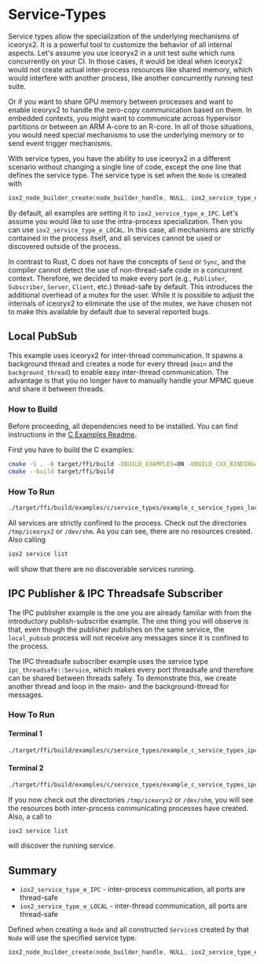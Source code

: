 # Service-Types

Service types allow the specialization of the underlying mechanisms of
iceoryx2. It is a powerful tool to customize the behavior of all internal
aspects. Let's assume you use iceoryx2 in a unit test suite which runs
concurrently on your CI. In those cases, it would be ideal when iceoryx2 would
not create actual inter-process resources like shared memory, which would
interfere with another process, like another concurrently running test suite.

Or if you want to share GPU memory between processes and want to enable
iceoryx2 to handle the zero-copy communication based on them. In embedded
contexts, you might want to communicate across hypervisor partitions or
between an ARM A-core to an R-core. In all of those situations, you would need
special mechanisms to use the underlying memory or to send event trigger
mechanisms.

With service types, you have the ability to use iceoryx2 in a different
scenario without changing a single line of code, except the one line that
defines the service type. The service type is set when the `Node` is
created with

```c
iox2_node_builder_create(node_builder_handle, NULL, iox2_service_type_e_IPC, &node);
```

By default, all examples are setting it to `iox2_service_type_e_IPC`. Let's
assume you would like to use the intra-process specialization. Then you can use
`iox2_service_type_e_LOCAL`. In this case, all mechanisms are strictly
contained in the process itself, and all services cannot be used or discovered
outside of the process.

In contrast to Rust, C does not have the concepts of `Send` or `Sync`, and
the compiler cannot detect the use of non-thread-safe code in a concurrent
context. Therefore, we decided to make every port (e.g., `Publisher`,
`Subscriber`, `Server`, `Client`, etc.) thread-safe by default. This introduces
the additional overhead of a mutex for the user. While it is possible to adjust
the internals of iceoryx2 to eliminate the use of the mutex, we have chosen not
to make this available by default due to several reported bugs.

## Local PubSub

This example uses iceoryx2 for inter-thread communication. It spawns a
background thread and creates a node for every thread (`main` and the
`background_thread`) to enable easy inter-thread communication.
The advantage is that you no longer have to manually handle your MPMC queue and
share it between threads.

### How to Build

Before proceeding, all dependencies need to be installed. You can find
instructions in the [C Examples Readme](../README.md).

First you have to build the C examples:

```sh
cmake -S . -B target/ffi/build -DBUILD_EXAMPLES=ON -DBUILD_CXX_BINDING=OFF
cmake --build target/ffi/build
```

### How To Run

```sh
./target/ffi/build/examples/c/service_types/example_c_service_types_local_pubsub
```

All services are strictly confined to the process. Check out the directories
`/tmp/iceoryx2` or `/dev/shm`. As you can see, there are no resources created.
Also calling

```sh
iox2 service list
```

will show that there are no discoverable services running.

## IPC Publisher & IPC Threadsafe Subscriber

The IPC publisher example is the one you are already familiar with from the
introductory publish-subscribe example. The one thing you will observe is that,
even though the publisher publishes on the same service, the `local_pubsub`
process will not receive any messages since it is confined to the process.

The IPC threadsafe subscriber example uses the service type
`ipc_threadsafe::Service`, which makes every port threadsafe and therefore can
be shared between threads safely. To demonstrate this, we create another thread
and loop in the main- and the background-thread for messages.

### How To Run

#### Terminal 1

```sh
./target/ffi/build/examples/c/service_types/example_c_service_types_ipc_publisher
```

#### Terminal 2

```sh
./target/ffi/build/examples/c/service_types/example_c_service_types_ipc_threadsafe_subscriber
```

If you now check out the directories `/tmp/iceoryx2` or `/dev/shm`, you will
see the resources both inter-process communicating processes have created.
Also, a call to

```sh
iox2 service list
```

will discover the running service.

## Summary

* `iox2_service_type_e_IPC` - inter-process communication, all ports are
  thread-safe
* `iox2_service_type_e_LOCAL` - inter-thread communication, all ports are
  thread-safe

Defined when creating a `Node` and all constructed `Service`s created by that
`Node` will use the specified service type.

```c
iox2_node_builder_create(node_builder_handle, NULL, iox2_service_type_e_IPC, &node);
```
